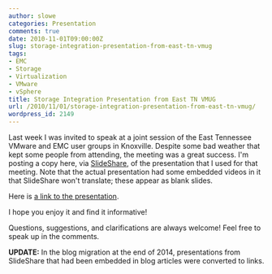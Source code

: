 ```yaml
---
author: slowe
categories: Presentation
comments: true
date: 2010-11-01T09:00:00Z
slug: storage-integration-presentation-from-east-tn-vmug
tags:
- EMC
- Storage
- Virtualization
- VMware
- vSphere
title: Storage Integration Presentation from East TN VMUG
url: /2010/11/01/storage-integration-presentation-from-east-tn-vmug/
wordpress_id: 2149
---
```


Last week I was invited to speak at a joint session of the East Tennessee VMware and EMC user groups in Knoxville. Despite some bad weather that kept some people from attending, the meeting was a great success. I'm posting a copy here, via [SlideShare](http://www.slideshare.net/), of the presentation that I used for that meeting. Note that the actual presentation had some embedded videos in it that SlideShare won't translate; these appear as blank slides.

Here is [a link to the presentation][1].

I hope you enjoy it and find it informative!

Questions, suggestions, and clarifications are always welcome! Feel free to speak up in the comments.

**UPDATE:** In the blog migration at the end of 2014, presentations from SlideShare that had been embedded in blog articles were converted to links.

[1]: http://www.slideshare.net/lowescott/20101026easttnvmugpreso
